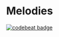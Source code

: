 # Melodies
[![codebeat badge](https://codebeat.co/badges/42c1aa2d-14c6-4aa9-a49c-e1a4b484afa6)](https://codebeat.co/projects/github-com-evgzor-melodies)

